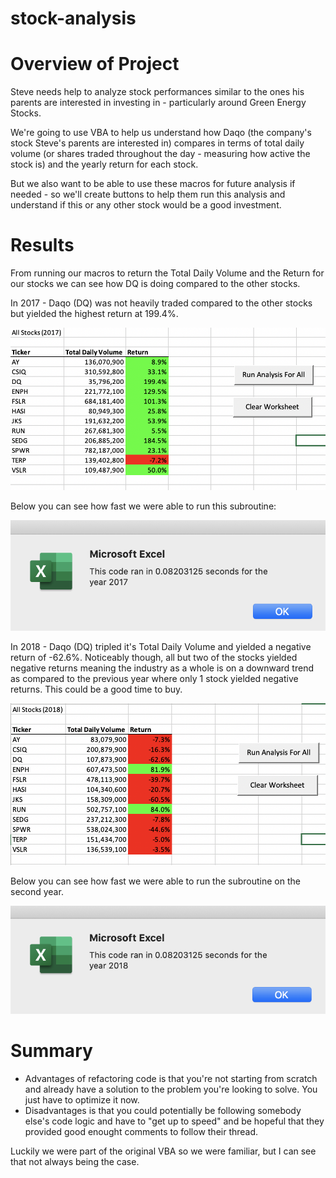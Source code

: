 # stock-analysis

# Overview of Project

Steve needs help to analyze stock performances similar to the ones his parents are interested in investing in - particularly around Green Energy Stocks.  

We're going to use VBA to help us understand how Daqo (the company's stock Steve's parents are interested in) compares in terms of total daily volume (or shares traded throughout the day - measuring how active the stock is) and the yearly return for each stock. 

But we also want to be able to use these macros for future analysis if needed - so we'll create buttons to help them run this analysis and understand if this or any other stock would be a good investment.  


# Results

From running our macros to return the Total Daily Volume and the Return for our stocks we can see how DQ is doing compared to the other stocks. 

In 2017 - Daqo (DQ) was not heavily traded compared to the other stocks but yielded the highest return at 199.4%. 

![](/Stock_Performance_2017.png)

Below you can see how fast we were able to run this subroutine:

![](/VBA_Challenge_2017.png)

In 2018 - Daqo (DQ) tripled it's Total Daily Volume and yielded a negative return of -62.6%. Noticeably though, all but two of the stocks yielded negative returns meaning the industry as a whole is on a downward trend as compared to the previous year where only 1 stock yielded negative returns. This could be a good time to buy. 

![](/Stock_Performance_2018.png)

Below you can see how fast we were able to run the subroutine on the second year. 

![](/VBA_Challenge_2018.png)


# Summary
* Advantages of refactoring code is that you're not starting from scratch and already have a solution to the problem you're looking to solve. You just have to optimize it now. 
* Disadvantages is that you could potentially be following somebody else's code logic and have to "get up to speed" and be hopeful that they provided good enought comments to follow their thread. 

Luckily we were part of the original VBA so we were familiar, but I can see that not always being the case. 
